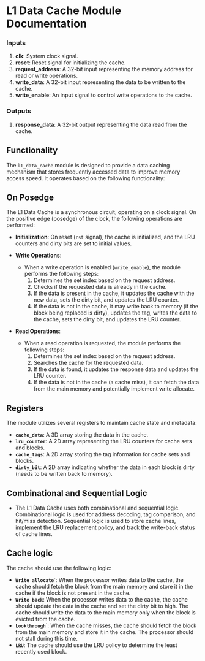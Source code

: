 # L1 Data Cache Module Documentation

### Inputs
1. **clk**: System clock signal.
2. **reset**: Reset signal for initializing the cache.
3. **request_address**: A 32-bit input representing the memory address for read or write operations.
4. **write_data**: A 32-bit input representing the data to be written to the cache.
5. **write_enable**: An input signal to control write operations to the cache.

### Outputs
1. **response_data**: A 32-bit output representing the data read from the cache.

## Functionality
The `l1_data_cache` module is designed to provide a data caching mechanism that stores frequently accessed data to improve memory access speed. It operates based on the following functionality:

## On Posedge

The L1 Data Cache is a synchronous circuit, operating on a clock signal. On the positive edge (posedge) of the clock, the following operations are performed:

- **Initialization**: On reset (`rst` signal), the cache is initialized, and the LRU counters and dirty bits are set to initial values.

- **Write Operations**:
  - When a write operation is enabled (`write_enable`), the module performs the following steps:
    1. Determines the set index based on the request address.
    2. Checks if the requested data is already in the cache.
    3. If the data is present in the cache, it updates the cache with the new data, sets the dirty bit, and updates the LRU counter.
    4. If the data is not in the cache, it may write back to memory (if the block being replaced is dirty), updates the tag, writes the data to the cache, sets the dirty bit, and updates the LRU counter.

- **Read Operations**:
  - When a read operation is requested, the module performs the following steps:
    1. Determines the set index based on the request address.
    2. Searches the cache for the requested data.
    3. If the data is found, it updates the response data and updates the LRU counter.
    4. If the data is not in the cache (a cache miss), it can fetch the data from the main memory and potentially implement write allocate.


## Registers
The module utilizes several registers to maintain cache state and metadata:

- **`cache_data`**: A 3D array storing the data in the cache.
- **`lru_counter`**: A 2D array representing the LRU counters for cache sets and blocks.
- **`cache_tags`**: A 2D array storing the tag information for cache sets and blocks.
- **`dirty_bit`**: A 2D array indicating whether the data in each block is dirty (needs to be written back to memory).

## Combinational and Sequential Logic

- The L1 Data Cache uses both combinational and sequential logic. Combinational logic is used for address decoding, tag comparison, and hit/miss detection. Sequential logic is used to store cache lines, implement the LRU replacement policy, and track the write-back status of cache lines.


## Cache logic
The cache should use the following logic:

- **`Write allocate`**`:  When the processor writes data to the cache, the cache should fetch the block from the main memory and store it in the cache if the block is not present in the cache.
- **`Write back`**:       When the processor writes data to the cache, the cache should update the data in the cache and set the dirty bit to high. The cache should write the data to the main memory only when the block is evicted from the cache.
- **`Lookthrough`**`: When the cache misses, the cache should fetch the block from the main memory and store it in the cache. The processor should not stall during this time.
- **`LRU`**: The cache should use the LRU policy to determine the least recently used block.




